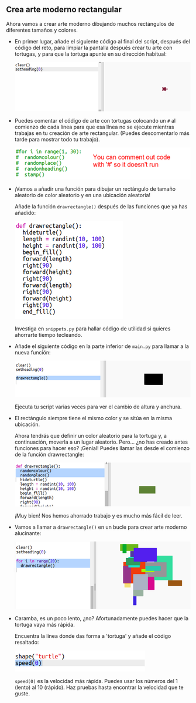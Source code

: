 ## Crea arte moderno rectangular

Ahora vamos a crear arte moderno dibujando muchos rectángulos de diferentes tamaños y colores.

+ En primer lugar, añade el siguiente código al final del script, después del código del reto, para limpiar la pantalla después crear tu arte con tortugas, y para que la tortuga apunte en su dirección habitual:
    
    ![captura de pantalla](images/modern-reset.png)

+ Puedes comentar el código de arte con tortugas colocando un `#` al comienzo de cada línea para que esa línea no se ejecute mientras trabajas en tu creación de arte rectangular. (Puedes descomentarlo más tarde para mostrar todo tu trabajo).
    
    ![captura de pantalla](images/modern-comment.png)

+ ¡Vamos a añadir una función para dibujar un rectángulo de tamaño aleatorio de color aleatorio y en una ubicación aleatoria!
    
    Añade la función `drawrectangle()` después de las funciones que ya has añadido:
    
    ![captura de pantalla](images/modern-rect-function.png)
    
    Investiga en `snippets.py` para hallar código de utilidad si quieres ahorrarte tiempo tecleando.

+ Añade el siguiente código en la parte inferior de `main.py` para llamar a la nueva función:
    
    ![screenshot](images/modern-call-rect.png)
    
    Ejecuta tu script varias veces para ver el cambio de altura y anchura.

+ El rectángulo siempre tiene el mismo color y se sitúa en la misma ubicación.
    
    Ahora tendrás que definir un color aleatorio para la tortuga y, a continuación, moverla a un lugar aleatorio. Pero... ¿no has creado antes funciones para hacer eso? ¡Genial! Puedes llamar las desde el comienzo de la función drawrectangle:
    
    ![captura de pantalla](images/modern-random-rect.png)
    
    ¡Muy bien! Nos hemos ahorrado trabajo y es mucho más fácil de leer.

+ Vamos a llamar a `drawrectangle()` en un bucle para crear arte moderno alucinante:
    
    ![captura de pantalla](images/modern-rect-art.png)

+ Caramba, es un poco lento, ¿no? Afortunadamente puedes hacer que la tortuga vaya más rápida.
    
    Encuentra la línea donde das forma a 'tortuga' y añade el código resaltado:
    
    ![captura de pantalla](images/modern-speed.png)
    
    `speed(0)` es la velocidad más rápida. Puedes usar los números del 1 (lento) al 10 (rápido). Haz pruebas hasta encontrar la velocidad que te guste.